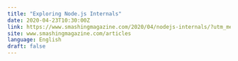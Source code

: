 ```yaml
---
title: "Exploring Node.js Internals"
date: 2020-04-23T10:30:00Z
link: https://www.smashingmagazine.com/2020/04/nodejs-internals/?utm_medium=RSS&utm_source=news.12bit.vn
site: www.smashingmagazine.com/articles
language: English
draft: false
---
```

